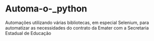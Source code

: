 # Automa-o-_python
Automações utilizando várias bibliotecas, em especial Selenium, para automatizar as necessidades do contrato da Emater com a Secretaria Estadual de Educação
